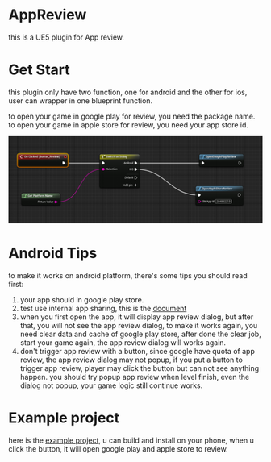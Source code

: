 # AppReview
this is a UE5 plugin for App review.

# Get Start
this plugin only have two function, one for android and the other for ios, user can wrapper in one blueprint function.

to open your game in google play for review, you need the package name.
to open your game in apple store for review, you need your app store id.


![ScreenShot](img/app_review.png)


# Android Tips

to make it works on android platform, there's some tips you should read first:

1. your app should in google play store.
2. test use internal app sharing, this is the [document](https://developer.android.com/guide/playcore/in-app-review/test#internal-app-sharing)
3. when you first open the app, it will display app review dialog, but after that, you will not see the app review dialog,
   to make it works again, you need clear data and cache of google play store, after done the clear job, start your game again,
   the app review dialog will works again.
4. don't trigger app review with a button, since google have quota of app review, the app review dialog may not popup,
   if you put a button to trigger app review, player may click the button but can not see anything happen.
   you should try popup app review when level finish, even the dialog not popup, your game logic still continue works.


# Example project
here is the [example project](https://1drv.ms/u/s!AvGg_PJlsZnwgcwi0mLQx8476A4qrg?e=lPzwls), u can build and install on your phone,
when u click the button, it will open google play and apple store to review.




  
